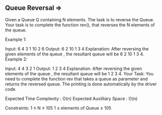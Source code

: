 Queue Reversal  =>
--------------


Given a Queue Q containing N elements. The task is to reverse the Queue. Your task is to complete the function rev(), that reverses the N elements of the queue.

Example 1:

Input:
6
4 3 1 10 2 6
Output: 
6 2 10 1 3 4
Explanation: 
After reversing the given elements of the queue , the resultant queue will be 6 2 10 1 3 4.
Example 2:

Input:
4
4 3 2 1 
Output: 
1 2 3 4
Explanation: 
After reversing the given elements of the queue , the resultant queue will be 1 2 3 4.
Your Task: You need to complete the function rev that takes a queue as parameter and returns the reversed queue. The printing is done automatically by the driver code.

Expected Time Complexity : O(n)
Expected Auxilliary Space : O(n)

Constraints:
1 ≤ N ≤ 105
1 ≤ elements of Queue ≤ 105

